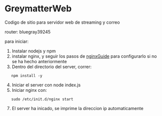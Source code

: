 # GreymatterWeb
 Codigo de sitio para servidor web de streaming y correo

router: bluegray39245

para iniciar:

1. Instalar nodejs y npm
2. instalar nginx, y seguir los pasos de [nginxGuide](nginxGuide.md) para configurarlo si no se ha hecho anteriormente
3. Dentro del directorio del server, correr:
```
   npm install -y
```

4. Iniciar el server con node index.js
5. Iniciar nginx con:

```
   sudo /etc/init.d/nginx start
```

7. El server ha inicado, se imprime la direccion ip automaticamente
